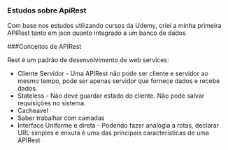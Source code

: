 ### Estudos sobre ApiRest

Com base nos estudos utilizando cursos da Udemy, criei a minha primeira APIRest tanto em json quanto integrado a um banco de dados

###Conceitos de APIRest

Rest é um padrão de desenvolvimento de web services:
* Cliente Servidor - Uma APIRest não pode ser cliente e servidor ao mesmo tempo, pode ser apenas servidor que fornece dados e recebe dados.
* Stateless - Não deve guardar estado do cliente. Não pode salvar requisições no sistema.
* Cacheavel
* Saber trabalhar com camadas 
* Interface Uniforme e direta - Podendo fazer analogia a rotas, declarar URL simples e enxuta é uma das principais características de uma APIRest
